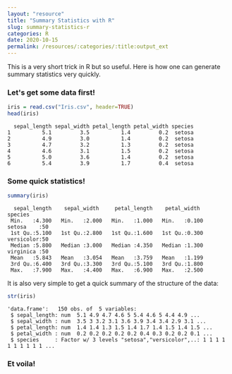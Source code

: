 ```yaml
---
layout: "resource"
title: "Summary Statistics with R"
slug: summary-statistics-r
categories: R
date: 2020-10-15
permalink: /resources/:categories/:title:output_ext
---
```


This is a very short trick in R but so useful. Here is how one can generate summary statistics very quickly.

### Let's get some data first!
```r
iris = read.csv("Iris.csv", header=TRUE)
head(iris)
```
```
  sepal_length sepal_width petal_length petal_width species
1          5.1         3.5          1.4         0.2  setosa
2          4.9         3.0          1.4         0.2  setosa
3          4.7         3.2          1.3         0.2  setosa
4          4.6         3.1          1.5         0.2  setosa
5          5.0         3.6          1.4         0.2  setosa
6          5.4         3.9          1.7         0.4  setosa
```
### Some quick statistics!
```r
summary(iris)
```
```
  sepal_length    sepal_width     petal_length    petal_width          species  
 Min.   :4.300   Min.   :2.000   Min.   :1.000   Min.   :0.100   setosa    :50  
 1st Qu.:5.100   1st Qu.:2.800   1st Qu.:1.600   1st Qu.:0.300   versicolor:50  
 Median :5.800   Median :3.000   Median :4.350   Median :1.300   virginica :50  
 Mean   :5.843   Mean   :3.054   Mean   :3.759   Mean   :1.199                  
 3rd Qu.:6.400   3rd Qu.:3.300   3rd Qu.:5.100   3rd Qu.:1.800                  
 Max.   :7.900   Max.   :4.400   Max.   :6.900   Max.   :2.500  
 ```
It is also very simple to get a quick summary of the structure of the data:
```r
str(iris)
```
```
'data.frame':	150 obs. of  5 variables:
 $ sepal_length: num  5.1 4.9 4.7 4.6 5 5.4 4.6 5 4.4 4.9 ...
 $ sepal_width : num  3.5 3 3.2 3.1 3.6 3.9 3.4 3.4 2.9 3.1 ...
 $ petal_length: num  1.4 1.4 1.3 1.5 1.4 1.7 1.4 1.5 1.4 1.5 ...
 $ petal_width : num  0.2 0.2 0.2 0.2 0.2 0.4 0.3 0.2 0.2 0.1 ...
 $ species     : Factor w/ 3 levels "setosa","versicolor",..: 1 1 1 1 1 1 1 1 1 1 ...
```

### Et voila!